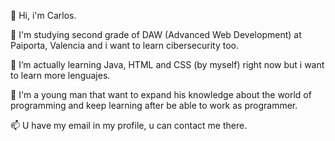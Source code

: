 👋 Hi, i'm Carlos.

🔭 I'm studying second grade of DAW (Advanced Web Development) at Paiporta, Valencia and i want to learn cibersecurity too.

🌱 I’m actually learning Java, HTML and CSS (by myself) right now but i want to learn more lenguajes.

🤔 I'm a young man that want to expand his knowledge about the world of programming and keep learning after be able to work as programmer.

📫 U have my email in my profile, u can contact me there.
